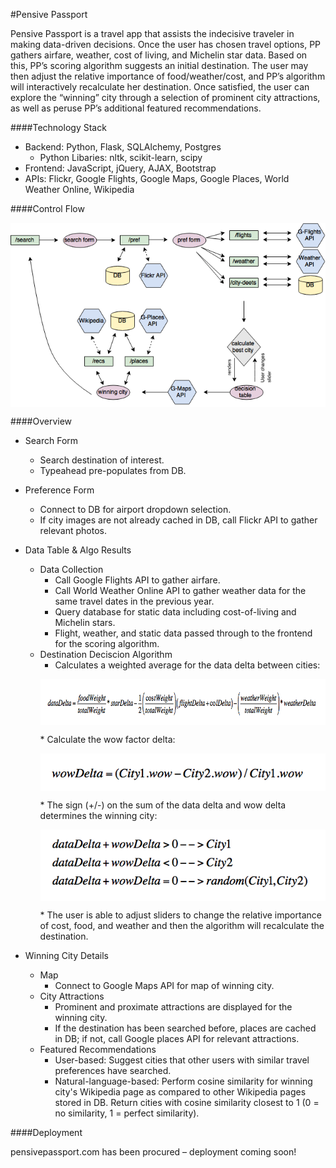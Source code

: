#Pensive Passport

Pensive Passport is a travel app that assists the indecisive traveler in making data-driven decisions.  Once the user has chosen travel options, PP gathers airfare, weather, cost of living, and Michelin star data.  Based on this, PP’s scoring algorithm suggests an initial destination.  The user may then adjust the relative importance of food/weather/cost, and PP’s algorithm will interactively recalculate her destination.  Once satisfied, the user can explore the “winning” city through a selection of prominent city attractions, as well as peruse PP’s additional featured recommendations.

####Technology Stack
* Backend: Python, Flask, SQLAlchemy, Postgres
  * Python Libaries: nltk, scikit-learn, scipy
* Frontend: JavaScript, jQuery, AJAX, Bootstrap
* APIs: Flickr, Google Flights, Google Maps, Google Places, World Weather Online, Wikipedia

####Control Flow
<p align="center">
  <img align="center" src="/static/images/control-flow.png">
</p>

####Overview
* Search Form
  * Search destination of interest.
  * Typeahead pre-populates from DB.

* Preference Form
  * Connect to DB for airport dropdown selection.
  * If city images are not already cached in DB, call Flickr API to gather relevant photos.

* Data Table & Algo Results
  * Data Collection
    * Call Google Flights API to gather airfare.
    * Call World Weather Online API to gather weather data for the same travel dates in the previous year.
    * Query database for static data including cost-of-living and Michelin stars.
    * Flight, weather, and static data passed through to the frontend for the scoring algorithm.
  * Destination Deciscion Algorithm
    * Calculates a weighted average for the data delta between cities:
    <p align="center">
      <img align="center" src="/static/images/data-delta.png">
    </p>
    * Calculate the wow factor delta:
    <p align="center">
      <img align="center" src="/static/images/wow-delta.png">
    </p>
    * The sign (+/-) on the sum of the data delta and wow delta determines the winning city:
    <p align="center">
      <img align="center" src="/static/images/winning-city-equation.png">
    </p>
    * The user is able to adjust sliders to change the relative importance of cost, food, and weather and then the algorithm will recalculate the destination.

* Winning City Details
  * Map
    * Connect to Google Maps API for map of winning city.
  * City Attractions
    * Prominent and proximate attractions are displayed for the winning city.
    * If the destination has been searched before, places are cached in DB; if not, call Google places API for relevant attractions.
  * Featured Recommendations
    * User-based: Suggest cities that other users with similar travel preferences have searched.
    * Natural-language-based: Perform cosine similarity for winning city's Wikipedia page as compared to other Wikipedia pages stored in DB.  Return cities with cosine similarity closest to 1 (0 = no similarity, 1 = perfect similarity).

####Deployment

pensivepassport.com has been procured – deployment coming soon!
